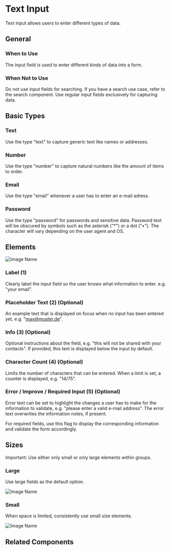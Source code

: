 # Text Input

Text input allows users to enter different types of data.

## General

### When to Use

The input field is used to enter different kinds of data into a form.

### When Not to Use

Do not use input fields for searching. If you have a search use case, refer to the search component. Use regular input fields exclusively for capturing data.

## Basic Types

### Text

Use the type "text" to capture generic text like names or addresses.

### Number

Use the type "number" to capture natural numbers like the amount of items to order.

### Email

Use the type "email" whenever a user has to enter an e-mail adress.

### Password

Use the type "password" for passwords and sensitive data. Password text will be obscured by symbols such as the asterisk ("*") or a dot ("•"). The character will vary depending on the user agent and OS.

## Elements

![Image Name](/assets/3_components/text-input/image-20200811095946547.png)

### Label (1)

Clearly label the input field so the user knows what information to enter. e.g. "your email".

### Placeholder Text (2) (Optional)

An example text that is displayed on focus when no input has been entered yet, e.g. "max@muster.de".

### Info (3) (Optional)

Optional instructions about the field, e.g. "this will not be shared with your contacts". If provided, this text is displayed below the input by default.

### Character Count (4) (Optional)

Limits the number of characters that can be entered. When a limit is set, a counter is displayed, e.g. "14/75".

### Error / Improve / Required Input (5) (Optional)

Error text can be set to highlight the changes a user has to make for the information to validate, e.g. "please enter a valid e-mail address". The error text overwrites the information notes, if present.

For required fields, use this flag to display the corresponding information and validate the form accordingly.

## Sizes

Important: Use either only small or only large elements within groups.

### Large

Use large fields as the default option.

![Image Name](/assets/3_components/text-input/image-20200811100017924.png)

### Small

When space is limited, consistently use small size elements.

![Image Name](/assets/3_components/text-input/image-20200811100024147.png)

## Related Components

